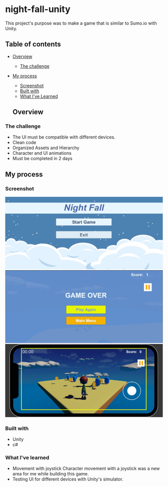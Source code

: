 # night-fall-unity

This project's purpose was to make a game that is similar to Sumo.io with Unity.

## Table of contents

- [Overview](#overview)
  - [The challenge](#the-challenge)
- [My process](#my-process)
   - [Screenshot](#screenshot)
  - [Built with](#built-with)
  - [What I've Learned](#what-i've-learned)

  ## Overview

### The challenge

- The UI must be compatible with different devices.
- Clean code
- Organized Assets and Hierarchy
- Character and UI animations
- Must be completed in 2 days

## My process

### Screenshot
![alt text](https://github.com/ceydasuzer/night-fall-unity/blob/main/screen-shots/3.jpeg)
![alt text](https://github.com/ceydasuzer/night-fall-unity/blob/main/screen-shots/6.jpeg)
![alt text](https://github.com/ceydasuzer/night-fall-unity/blob/main/screen-shots/1.jpeg)
### Built with

- Unity
- c#

### What I've learned

- Movement with joystick
  Character movement with a joystick was a new area for me while building this game.
- Testing UI for different devices with Unity's simulator. 
